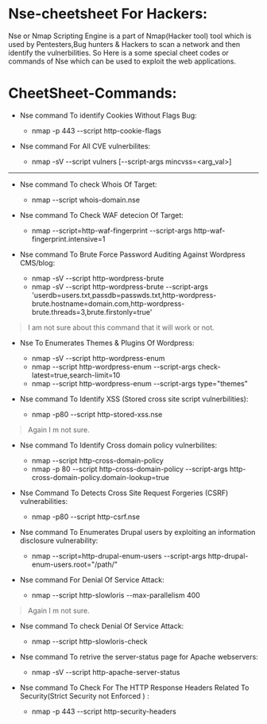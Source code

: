
# **Nse-cheetsheet For Hackers:** 
Nse or Nmap Scripting Engine is a part of Nmap(Hacker tool) tool which is used by Pentesters,Bug hunters & Hackers to scan a network and then identify the vulnerbilities. So Here is a some special cheet codes or commands of Nse which can be used to exploit the web applications.

# **CheetSheet-Commands:**

* Nse command To identify Cookies Without Flags Bug:
  * nmap -p 443 --script http-cookie-flags <target> 

* Nse command For All CVE vulnerbilites: 
  * nmap -sV --script vulners [--script-args mincvss=<arg_val>] <target>

>
--------------------------------------------------------------------------------------------

* Nse command To check Whois Of Target: 
  * nmap --script whois-domain.nse <target>

* Nse command To Check WAF detecion Of Target: 
  * nmap --script=http-waf-fingerprint --script-args http-waf-fingerprint.intensive=1 <targets>

* Nse command To Brute Force Password Auditing Against Wordpress CMS/blog:
  * nmap -sV --script http-wordpress-brute <target>
  * nmap -sV --script http-wordpress-brute --script-args 'userdb=users.txt,passdb=passwds.txt,http-wordpress-brute.hostname=domain.com,http-wordpress-brute.threads=3,brute.firstonly=true' <target>
> I am not sure about this command that it will work or not.

* Nse To Enumerates Themes & Plugins Of Wordpress:
  * nmap -sV --script http-wordpress-enum <target>
  * nmap --script http-wordpress-enum --script-args check-latest=true,search-limit=10 <target>
  * nmap --script http-wordpress-enum --script-args type="themes" <target>

* Nse command To Identify XSS (Stored cross site script vulnerbilities): 
  * nmap -p80 --script http-stored-xss.nse <target>
> Again I m not sure.

* Nse command To Identify Cross domain policy vulnerbilites:
  * nmap --script http-cross-domain-policy <target>
  * nmap -p 80 --script http-cross-domain-policy --script-args http-cross-domain-policy.domain-lookup=true <target>

* Nse Command To Detects Cross Site Request Forgeries (CSRF) vulnerabilities: 
  * nmap -p80 --script http-csrf.nse <target>

* Nse command To Enumerates Drupal users by exploiting an information disclosure vulnerability:
  * nmap --script=http-drupal-enum-users --script-args http-drupal-enum-users.root="/path/" <targets>

* Nse command For Denial Of Service Attack:  
  * nmap --script http-slowloris --max-parallelism 400  <target>
> Again I m not sure.

* Nse command To check Denial Of Service Attack: 
  * nmap --script http-slowloris-check  <target>

* Nse command To retrive the server-status page for Apache webservers: 
  * nmap -sV --script http-apache-server-status <target>

* Nse command To Check For The HTTP Response Headers Related To Security(Strict Security not Enforced ) : 
  * nmap -p 443 --script http-security-headers <target>
